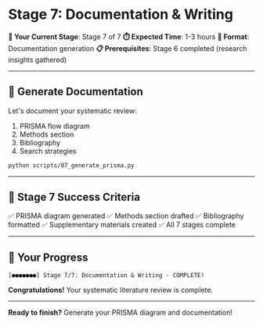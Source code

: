 <!-- METADATA
stage: 7
stage_name: "Documentation & Writing"
stage_goal: "Generate PRISMA diagram, write methods section, create bibliography"
expected_duration: "1-3 hours"
conversation_mode: "documentation_generation"
prerequisites:
  - stage: 6
    requirement: "Research insights gathered, conversation logs saved"
outputs:
  - prisma_diagram: "PRISMA 2020 flow diagram (PNG, Mermaid)"
  - methods_section: "Systematic review methods documentation"
  - bibliography: "Formatted citations (APA, Harvard, BibTeX)"
  - supplementary_materials: "Search strategies, screening criteria"
validation_rules:
  prisma_counts_accurate:
    required: true
    validation: "PRISMA diagram numbers must match pipeline outputs"
  citations_formatted:
    required: true
    validation: "Bibliography follows selected citation style"
cli_commands:
  - command: "python scripts/07_generate_prisma.py"
    when: "User ready to create PRISMA diagram"
    auto_execute: true
scripts_triggered:
  - scripts/07_generate_prisma.py
next_stage:
  stage: null
  condition: "All 7 stages complete - systematic review documented"
  prompt_file: null
divergence_handling:
  common_divergences:
    - pattern: "User wants to change PRISMA numbers manually"
      response: "PRISMA numbers must reflect actual pipeline results for reproducibility. If you need different numbers, re-run pipeline with adjusted thresholds."
conversation_flow:
  expected_turns: 3-6
  typical_pattern:
    - turn: 1
      user_action: "Requests PRISMA diagram generation"
      claude_action: "Generate diagram with pipeline statistics"
    - turn: 2-3
      user_action: "Requests methods section draft"
      claude_action: "Generate methods following PRISMA guidelines"
    - turn: 4-5
      user_action: "Requests bibliography formatting"
      claude_action: "Format citations in requested style"
    - turn: "final"
      user_action: "Reviews all documentation"
      claude_action: "Confirm all 7 stages complete, systematic review ready"
validation_checklist:
  - "PRISMA diagram generated with accurate counts"
  - "Methods section drafted following PRISMA 2020"
  - "Bibliography formatted correctly"
  - "Search strategies documented"
  - "Screening criteria clearly stated"
  - "All 7 stages complete"
-->

# Stage 7: Documentation & Writing

**🎯 Your Current Stage**: Stage 7 of 7
**⏱️ Expected Time**: 1-3 hours
**💬 Format**: Documentation generation
**📋 Prerequisites**: Stage 6 completed (research insights gathered)

---

## 🚀 Generate Documentation

Let's document your systematic review:

1. PRISMA flow diagram
2. Methods section
3. Bibliography
4. Search strategies

```bash
python scripts/07_generate_prisma.py
```

---

## 🎯 Stage 7 Success Criteria

✅ PRISMA diagram generated
✅ Methods section drafted
✅ Bibliography formatted
✅ Supplementary materials created
✅ All 7 stages complete

---

## 📍 Your Progress

```
[●●●●●●●] Stage 7/7: Documentation & Writing - COMPLETE!
```

**Congratulations!** Your systematic literature review is complete.

---

**Ready to finish?** Generate your PRISMA diagram and documentation!
